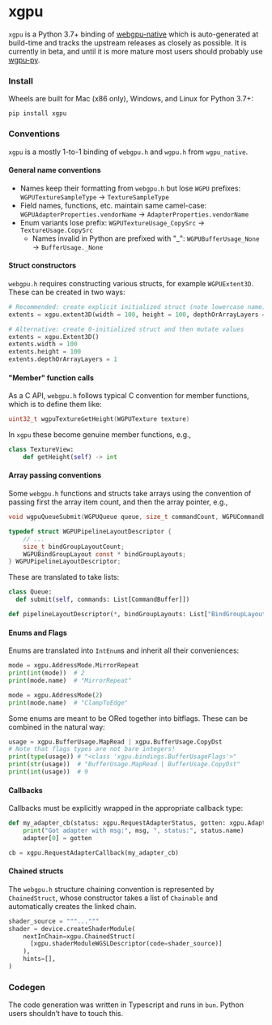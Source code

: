 # xgpu

`xgpu` is a Python 3.7+ binding of [webgpu-native](https://github.com/gfx-rs/wgpu-native) which is auto-generated at build-time and tracks the upstream releases as closely as possible. It is currently in beta, and until it is more mature most users should probably use [wgpu-py](https://github.com/pygfx/wgpu-py).

### Install

Wheels are built for Mac (x86 only), Windows, and Linux for Python 3.7+:
```
pip install xgpu
```

### Conventions

`xgpu` is a mostly 1-to-1 binding of `webgpu.h` and `wgpu.h` from `wgpu_native`.

#### General name conventions

* Names keep their formatting from `webgpu.h` but lose `WGPU` prefixes: `WGPUTextureSampleType` -> `TextureSampleType`
* Field names, functions, etc. maintain same camel-case: `WGPUAdapterProperties.vendorName` -> `AdapterProperties.vendorName`
* Enum variants lose prefix: `WGPUTextureUsage_CopySrc` -> `TextureUsage.CopySrc`
  - Names invalid in Python are prefixed with "_": `WGPUBufferUsage_None` -> `BufferUsage._None`

#### Struct constructors

`webgpu.h` requires constructing various structs, for example `WGPUExtent3D`. These can be created in two ways:

```python
# Recommended: create explicit initialized struct (note lowercase name)
extents = xgpu.extent3D(width = 100, height = 100, depthOrArrayLayers = 1)

# Alternative: create 0-initialized struct and then mutate values
extents = xgpu.Extent3D()
extents.width = 100
extents.height = 100
extents.depthOrArrayLayers = 1
```

#### "Member" function calls

As a C API, `webgpu.h` follows typical C convention for member functions, which is to define
them like:

```c
uint32_t wgpuTextureGetHeight(WGPUTexture texture)
```

In `xgpu` these become genuine member functions, e.g.,

```python
class TextureView:
    def getHeight(self) -> int
```

#### Array passing conventions

Some `webgpu.h` functions and structs take arrays using the convention of passing first
the array item count, and then the array pointer, e.g.,

```c
void wgpuQueueSubmit(WGPUQueue queue, size_t commandCount, WGPUCommandBuffer const * commands)

typedef struct WGPUPipelineLayoutDescriptor {
    // ...
    size_t bindGroupLayoutCount;
    WGPUBindGroupLayout const * bindGroupLayouts;
} WGPUPipelineLayoutDescriptor;
```

These are translated to take lists:

```python
class Queue:
  def submit(self, commands: List[CommandBuffer]])

def pipelineLayoutDescriptor(*, bindGroupLayouts: List["BindGroupLayout"])
```

#### Enums and Flags

Enums are translated into `IntEnum`s and inherit all their conveniences:

```python
mode = xgpu.AddressMode.MirrorRepeat
print(int(mode))  # 2
print(mode.name)  # "MirrorRepeat"

mode = xgpu.AddressMode(2)
print(mode.name)  # "ClampToEdge"
```

Some enums are meant to be ORed together into bitflags. These can be combined
in the natural way:

```python
usage = xgpu.BufferUsage.MapRead | xgpu.BufferUsage.CopyDst
# Note that flags types are not bare integers!
print(type(usage)) # "<class 'xgpu.bindings.BufferUsageFlags'>"
print(str(usage))  # "BufferUsage.MapRead | BufferUsage.CopyDst"
print(int(usage))  # 9
```

#### Callbacks

Callbacks must be explicitly wrapped in the appropriate callback type:

```python
def my_adapter_cb(status: xgpu.RequestAdapterStatus, gotten: xgpu.Adapter, msg: str):
    print("Got adapter with msg:", msg, ", status:", status.name)
    adapter[0] = gotten

cb = xgpu.RequestAdapterCallback(my_adapter_cb)
```

#### Chained structs

The `webgpu.h` structure chaining convention is represented by `ChainedStruct`, whose
constructor takes a list of `Chainable` and automatically creates the linked chain.

```python
shader_source = """..."""
shader = device.createShaderModule(
    nextInChain=xgpu.ChainedStruct(
      [xgpu.shaderModuleWGSLDescriptor(code=shader_source)]
    ),
    hints=[],
)
```

### Codegen

The code generation was written in Typescript and runs in `bun`. Python users shouldn’t have to touch this.
